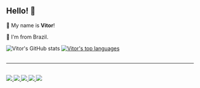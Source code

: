 ## Hello! 👋
:man: My name is <b>Vitor</b>!

:house_with_garden: I'm from Brazil.
<br>

![Vitor's GitHub stats](https://github-readme-stats-git-masterrstaa-rickstaa.vercel.app/api?username=mr-lops&theme=dark)
[![Vitor's top languages](https://github-readme-stats-git-masterrstaa-rickstaa.vercel.app/api/top-langs/?username=mr-lops&theme=dark)](https://github.com/mr-lops/github-readme-stats)
<br><br>
<hr>
<br>
<a href="https://vitorlopes.dev.br/" >
 <img src="https://img.shields.io/badge/website-000000?style=for-the-badge&logo=About.me&logoColor=white" />
</a>
<a href="https://www.linkedin.com/in/vitor-s-lopes" >
 <img src="https://img.shields.io/badge/LinkedIn-0077B5?style=for-the-badge&logo=linkedin&logoColor=white" />
</a>
<a href="https://www.hackerrank.com/vitorslopes" >
 <img src="https://img.shields.io/badge/-Hackerrank-2EC866?style=for-the-badge&logo=HackerRank&logoColor=white" />
</a>
<a href="mailto:vitorsantoslopes1@gmail.com" >
 <img src="https://img.shields.io/badge/Gmail-D14836?style=for-the-badge&logo=gmail&logoColor=white" />
</a>
<a href="https://www.kaggle.com/mrlops" >
 <img src="https://img.shields.io/badge/Kaggle-035a7d?style=for-the-badge&logo=kaggle&logoColor=white" />
</a>
<br>


